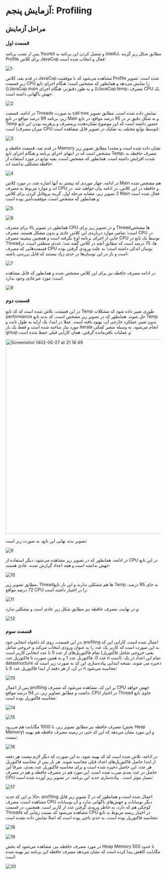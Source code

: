 # آزمایش پنجم: Profiling
## مراحل آزمایش
### قسمت اول
پس از نصب برنامه Yourkit و متصل کردن این برنامه به IntelliJ، مطابق شکل زیر گزینه Profile برای کلاس JavaCup فعال و انتخاب شده است:

![1](https://github.com/soleyman79/SE_Lab5/assets/59166192/cc7ef515-4313-4bd1-9338-57a1dfa0b2d5)

در قدم بعد، کلاس JavaCup مشاهده می‌شود که با موفقیت Profile شده است. تصویر زیر قسمت CPU را نمایش می‌دهد و همانطور که مشخص است؛ هنگام اجرای تابع ()JavaCup.main و به طور دقیق‌تر، هنگام اجرای ()JavaCup.temp، مصرف CPU یک جهش ناگهانی داشته است:

![2](https://github.com/soleyman79/SE_Lab5/assets/59166192/6a1e3e97-6065-4776-9491-b8c346d88ee2)

در ادامه، قسمت Threads به صورت call tree نمایش داده شده است. مطابق تصویر زیر، برنامه 99 درصد مواقع در تابع Main و به شکل دقیق تر در 95 درصد مواقع، در تابع Temp حضور داشته است که این موضوع نشان‌دهنده پرمصرف و پرهزینه بودن این تابع است (میزان مصرف CPU توسط توابع مختلف به تفکیک در تصویر قابل مشاهده است):

![3](https://github.com/soleyman79/SE_Lab5/assets/59166192/527fef67-2d5f-494a-ab2d-e885ffba9187)

در قدم بعد، قسمت حافظه و Memory نشان داده شده است و مجددا مطابق تصویر زیر مشخص است که در انتهای اجرای برنامه و هنگام اجرای تابع Temp، مصرف حافظه به شدت افزایش داشته است. همانطور که مشخص است، بقیه توابع در مورد استفاده از حافظه مشکلی نداشته اند:

![4](https://github.com/soleyman79/SE_Lab5/assets/59166192/a1e00a0e-21b7-4ac3-ba46-002215396e03)

در ادامه، چهار موردی که پیشتر به آنها اشاره شد، در مورد کلاس Main هم مشخص شده اند و موارد مربوط به مصرف CPU و حافظه در این کلاس، در ادامه بیان خواهند شد. در 2 تصویر زیر، مشابه مرحله اول، گزینه پروفایل کردن برای کلاس Main فعال شده است و همانطور که مشخص است، موفقیت‌آمیز بوده است:

![5](https://github.com/soleyman79/SE_Lab5/assets/59166192/ce172743-1d28-4465-93eb-d97904f273d4)

![6](https://github.com/soleyman79/SE_Lab5/assets/59166192/78f7f1b2-c6ba-47e6-b578-4e31f68d3f88)

همانطور در تصویر بالا برای مصرف CPU و در تصویر زیر برای Threadها مشخص است؛ تمامی موارد درباره‌ی این کلاس عادی و بدون مشکل هستند. مصرف CPU در جایی از اجرای برنامه اوج نگرفته است و همچنین بیشینه مصرف CPU توسط یک تابع در Threadها، 75 درصد است که مطابق آنچه در کلاس گفته شد؛ عددی منطقی است. در قسمت‌هایی که مصرف CPU نوسان اندکی داشته است؛ به علت ورودی گرفتن بوده است و باز در این نوسان‌ها در حدی زیاد نیستند که قابل بررسی باشند:

![7](https://github.com/soleyman79/SE_Lab5/assets/59166192/e0b77842-fc64-43b0-bafe-adac25fb85c4)

در ادامه مصرف حافظه نیز برای این کلاس مشخص شده و همانطور که قابل مشاهده است؛ مورد غیرعادی وجود ندارد:

![8](https://github.com/soleyman79/SE_Lab5/assets/59166192/77b2483a-c71d-4a9f-b2bd-63e1302617c4)

### قسمت دوم
در این قسمت، تلاش شده است که کد تابع Temp طوری تغییر داده شود که مشکلات performance حل شوند. همانطور که در تصویر زیر مشخص است، کد بدنه تابع Temp بدون تغییر عملکرد خارجی آن، بهبود یافته است. عملا در ابتدا، یک آرایه به طول ثابت و مورد نیاز ساخته شده است و فقط یک بار iterate انجام می‌شود. به وسیله متغیر کمکی group و عملیات باقی‌مانده گرفتن، همان کارایی قبلی حفظ شده است:

<img width="630" alt="Screenshot 1402-05-27 at 21 16 49" src="https://github.com/soleyman79/SE_Lab5/assets/59166192/62c6e74f-efbc-4ced-af39-3da04a413e2f">

تصویر بدنه نهایی این تابع، به صورت زیر است:

![9](https://github.com/soleyman79/SE_Lab5/assets/59166192/e58a1cc7-c81c-416a-bb7c-4d627fd70c17)

در ادامه، همانطور که در تصویر زیر مشاهده می‌شود، دیگر استفاده از CPU در این تابع جهش نداشته است و همه اعداد گزارش شده، عادی هستند:

![10](https://github.com/soleyman79/SE_Lab5/assets/59166192/89445bb5-680c-4c3d-a357-8989d6238649)

مطابق تصویر زیر، Threadها هم مشکلی ندارند و این بار تابع Temp به جای 95 درصد، 72 درصد مواقع CPU را در اختیار داشته است:

![11](https://github.com/soleyman79/SE_Lab5/assets/59166192/95ace8a6-daba-4efa-84a9-0c2e9b48a2fc)

و در نهایت، مصرف حافظه نیز مطابق شکل زیر عادی است و مشکلی ندارد:

![12](https://github.com/soleyman79/SE_Lab5/assets/59166192/8e9c505b-1b4c-40a4-9a70-712fbc2213cf)

### قسمت سوم
در این قسمت، روی کد دلخواه اننخابی خود، profiling اعمال شده است. کارایی این کد به این صورت است که کاربر یک عدد را به عنوان ورودی انتخاب می‌کند و خروجی شامل تمام فاکتوریل‌های از عدد 0 تا عدد انتخابی کاربر است (یعنی خروجی شامل فاکتوریل عدد 0، فاکتوریل عدد 1 و به همین صورت تا فاکتوریل عدد n است). تمام این اعداد در یک datastructure ذخیره می شوند. نسخه ابتدایی پیاده‌سازی این کد به صورت زیر است که در آن، از هر دفعه از ابتدا فاکتوریل عدد 0 تا n محاسبه می‌شود:

![13](https://github.com/soleyman79/SE_Lab5/assets/59166192/bb89b9d8-48bf-497a-a106-f5ce35af73d8)

پس از اعمال profiling بر این کد، مشاهده می‌شود که مصرف CPU جهش خواهد داشت و مطابق تصاویر زیر، در 94 درصد مواقع، CPU در اختیار Thread حاوی تابع محاسبه فاکتوریل بوده است:

![14](https://github.com/soleyman79/SE_Lab5/assets/59166192/133c15cd-7780-4eac-92eb-1bf5565a77b8)

![15](https://github.com/soleyman79/SE_Lab5/assets/59166192/b6ae21bd-cc03-44af-b9b1-4049b92f52aa)

مصرف حافظه نیز مطابق تصویر زیر، تا 1000 مگابایت هم می‌رود (بخش Heap Memory) و این مورد نشان می‌دهد که این کد حتی در زمینه مصرف حافظه هم بهینه نیست:

![16](https://github.com/soleyman79/SE_Lab5/assets/59166192/23dbf0ea-dfe9-4302-992f-c98e5144c67c)

در ادامه، تلاش شده است که کد بهینه شود، به این صورت که دیگر لازم نیست هر دفعه از ابتدا حاصل فاکتوریل‌های اعداد قبلی محاسبه شوند. هر بار پس از محاسبه فاکتوریل هر عدد، این حاصل ذخیره شده است و برای محاسبه فاکتوریل عدد بعدی، صرفا این حاصل در عدد بعدی ضرب شده است. این مورد هم در مصرف حافظه و هم در مصرف CPU بسیار موثر است . پیاده‌سازی جدید این برنامه، در تصویر زیر آورده شده است:

![17](https://github.com/soleyman79/SE_Lab5/assets/59166192/1a22c5a7-86a5-45a1-89cc-825e3bf60f81)

حالا بر این کد جدید، profiling اعمال شده است و همانطور که در 2 تصویر زیر قابل مشاهده است، مصرف CPU دیگر نوسانات و جهش‌های ناگهانی ندارد و آن نوسانات کوچکی هم که دارد، به خاطر ورودی گرفتن عدد از کاربر است. همچنین، در قسمت Threads مشاهده می‌شود که نسبت زمانی که CPU در اختیار ریسه مربوط به تابع محاسبه فاکتوریل بوده است، به حدی ناچیز بوده است که اصلا نمایش داده نشده است:

![18](https://github.com/soleyman79/SE_Lab5/assets/59166192/aced2066-20cb-4d7f-831a-a2d51d5321d5)

![19](https://github.com/soleyman79/SE_Lab5/assets/59166192/f29b3c4b-f1b6-45b5-a2f1-950f70d5fb38)

در مورد مصرف حافظه نیز، مشاهده می‌شود که بخش Heap Memory تا حدود 500 مگابایت کاهش پیدا کرده است که نشان می‌دهد مصرف حافظه این برنامه نیز بهینه شده است:

![20](https://github.com/soleyman79/SE_Lab5/assets/59166192/823314f6-b1df-47ef-9c3b-a4067dcc3e5d)









